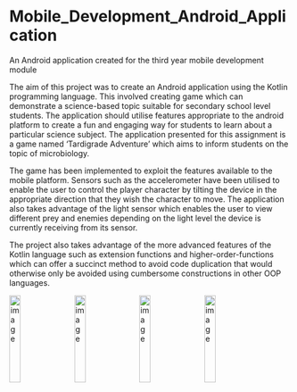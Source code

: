 # Mobile_Development_Android_Application
 An Android application created for the third year mobile development module

The aim of this project was to create an Android application using the Kotlin programming language. This involved creating game which can demonstrate a science-based topic suitable for secondary school level students. The application should utilise features appropriate to the android platform to create a fun and engaging way for students to learn about a particular science subject. The application presented for this assignment is a game named ‘Tardigrade Adventure’ which aims to inform students on the topic of microbiology.

The game has been implemented to exploit the features available to the mobile platform. Sensors such as the accelerometer have been utilised to enable the user to control the player character by tilting the device in the appropriate direction that they wish the character to move. The application also takes advantage of the light sensor which enables the user to view different prey and enemies depending on the light level the device is currently receiving from its sensor.

The project also takes advantage of the more advanced features of the Kotlin language such as extension functions and higher-order-functions which can offer a succinct method to avoid code duplication that would otherwise only be avoided using cumbersome constructions in other OOP languages.

<img src="https://github.com/TCDaniels85/Mobile_Development_Android_Application/assets/71389146/e643bc58-cef2-44d6-8fac-e9fbf84871b0" alt="image" style="width: 20%; ">&nbsp; &nbsp; 
<img src="https://github.com/TCDaniels85/Mobile_Development_Android_Application/assets/71389146/fa903dd0-1eb2-4be3-b2a7-4fb11b404ed7z" alt="image" style="width: 20%; ">&nbsp; &nbsp; 
<img src="https://github.com/TCDaniels85/Mobile_Development_Android_Application/assets/71389146/165e0410-7eeb-4a06-acc3-56ce305a195b" alt="image" style="width: 20%; ">&nbsp; &nbsp; 
<img src="https://github.com/TCDaniels85/Mobile_Development_Android_Application/assets/71389146/44671db4-d25e-4c49-a10f-f80405912f7b" alt="image" style="width: 20%; ">&nbsp; &nbsp; 



[comment]: <> (This creates a space --> &nbsp;)
